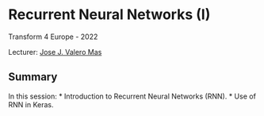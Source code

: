 # Recurrent Neural Networks (I)

Transform 4 Europe - 2022

Lecturer: [Jose J. Valero Mas](mailto:jjvalero@dlsi.ua.es)

## Summary
In this session:
    * Introduction to Recurrent Neural Networks (RNN).
    * Use of RNN in Keras.